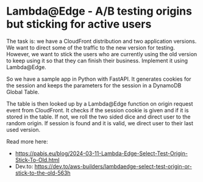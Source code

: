 Lambda@Edge - A/B testing origins but sticking for active users
================================================================
The task is: we have a CloudFront distribution and two application versions. We
want to direct some of the traffic to the new version for testing. However, we
want to stick the users who are currently using the old version to keep using it
so that they can finish their business. Implement it using Lambda@Edge.

So we have a sample app in Python with FastAPI. It generates cookies for the
session and keeps the parameters for the session in a DynamoDB Global Table.

The table is then looked up by a Lambda@Edge function on origin request event
from CloudFront. It checks if the session cookie is given and if it is stored in
the table. If not, we roll the two sided dice and direct user to the random
origin. If session is found and it is valid, we direct user to their last used
version.

Read more here:
- https://pabis.eu/blog/2024-03-11-Lambda-Edge-Select-Test-Origin-Stick-To-Old.html
- Dev.to: https://dev.to/aws-builders/lambdaedge-select-test-origin-or-stick-to-the-old-563h